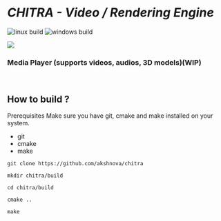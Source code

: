 # ***CHITRA - Video / Rendering Engine***

![linux build](https://github.com/akbnsd/chitra/actions/workflows/linux-build.yml/badge.svg)
![windows build](https://github.com/akbnsd/chitra/actions/workflows/windows-build.yml/badge.svg)

![](media/preview.gif)




### Media Player (supports videos, audios, 3D models)(WIP)
<br>

## How to build ?
Prerequisites 
Make sure you have git, cmake and make installed on your system.
* git
* cmake
* make

```
git clone https://github.com/akshnova/chitra
```
```
mkdir chitra/build
```
```
cd chitra/build
```
```
cmake ..
```
```
make
```
